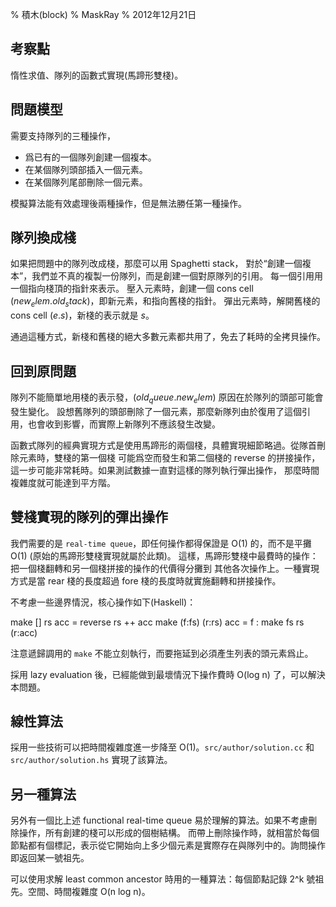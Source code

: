% 積木(block)
% MaskRay
% 2012年12月21日

## 考察點

惰性求值、隊列的函數式實現(馬蹄形雙棧)。

## 問題模型

需要支持隊列的三種操作，

- 爲已有的一個隊列創建一個複本。
- 在某個隊列頭部插入一個元素。
- 在某個隊列尾部刪除一個元素。

模擬算法能有效處理後兩種操作，但是無法勝任第一種操作。

## 隊列換成棧

如果把問題中的隊列改成棧，那麼可以用 Spaghetti stack，
對於“創建一個複本”，我們並不真的複製一份隊列，而是創建一個對原隊列的引用。
每一個引用用一個指向棧頂的指針來表示。
壓入元素時，創建一個 cons cell $(new_elem . old_stack)$，即新元素，和指向舊棧的指針。
彈出元素時，解開舊棧的 cons cell $(e . s)$，新棧的表示就是 $s$。

通過這種方式，新棧和舊棧的絕大多數元素都共用了，免去了耗時的全拷貝操作。

## 回到原問題

隊列不能簡單地用棧的表示發，$(old_queue . new_elem)$ 原因在於隊列的頭部可能會發生變化。
設想舊隊列的頭部刪除了一個元素，那麼新隊列由於復用了這個引用，也會收到影響，而實際上新隊列不應該發生改變。

函數式隊列的經典實現方式是使用馬蹄形的兩個棧，具體實現細節略過。從隊首刪除元素時，雙棧的第一個棧
可能爲空而發生和第二個棧的 reverse 的拼接操作，這一步可能非常耗時。如果測試數據一直對這樣的隊列執行彈出操作，
那麼時間複雜度就可能達到平方階。

## 雙棧實現的隊列的彈出操作

我們需要的是 `real-time queue`，即任何操作都得保證是 O(1) 的，而不是平攤 O(1) (原始的馬蹄形雙棧實現就屬於此類)。
這樣，馬蹄形雙棧中最費時的操作：把一個棧翻轉和另一個棧拼接的操作的代價得分攤到
其他各次操作上。一種實現方式是當 rear 棧的長度超過 fore 棧的長度時就實施翻轉和拼接操作。

不考慮一些邊界情況，核心操作如下(Haskell)：

  make [] rs acc = reverse rs ++ acc
  make (f:fs) (r:rs) acc = f : make fs rs (r:acc)

注意遞歸調用的 `make` 不能立刻執行，而要拖延到必須產生列表的頭元素爲止。

採用 lazy evaluation 後，已經能做到最壞情況下操作費時 O(log n) 了，可以解決本問題。

## 線性算法

採用一些技術可以把時間複雜度進一步降至 O(1)。`src/author/solution.cc` 和 `src/author/solution.hs` 實現了該算法。

## 另一種算法

另外有一個比上述 functional real-time queue 易於理解的算法。如果不考慮刪除操作，所有創建的棧可以形成的個樹結構。
而帶上刪除操作時，就相當於每個節點都有個標記，表示從它開始向上多少個元素是實際存在與隊列中的。詢問操作即返回某一號祖先。

可以使用求解 least common ancestor 時用的一種算法：每個節點記錄 2^k 號祖先。空間、時間複雜度 O(n log n)。
